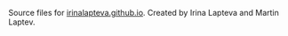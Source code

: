 Source files for [irinalapteva.github.io](https://irinalapteva.github.io).
Created by Irina Lapteva and Martin Laptev.